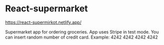 # React-supermarket

https://react-supermirkot.netlify.app/

Supermarket app for ordering groceries.
App uses Stripe in test mode. You can insert random number of credit card. Example: 4242 4242 4242 4242
